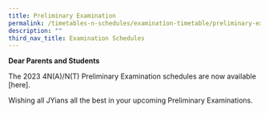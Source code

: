 ```yaml
---
title: Preliminary Examination
permalink: /timetables-n-schedules/examination-timetable/preliminary-examination/
description: ""
third_nav_title: Examination Schedules
---
```

<p><strong>Dear Parents and Students</strong></p>
<p>The 2023 4N(A)/N(T) Preliminary Examination schedules are now available [here].



</p><p>Wishing all JYians all the best in your upcoming Preliminary Examinations.</p>
